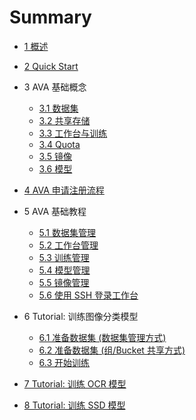 # Summary

* [1 概述](./01-introduction.md)
* [2 Quick Start](./02-quick-start.md)
* 3 AVA 基础概念
    * [3.1 数据集](./03-concepts/3.1-dataset.md)
    * [3.2 共享存储](./03-concepts/3.2-shared-storage.md)
    * [3.3 工作台与训练](./03-concepts/3.3-workspace-and-training.md)
    * [3.4 Quota](./03-concepts/3.4-quota.md)
    * [3.5 镜像](./03-concepts/3.5-image.md)
    * [3.6 模型](./03-concepts/3.6-model.md)
* [4 AVA 申请注册流程](./04-register.md)
* 5 AVA 基础教程
    * [5.1 数据集管理](./05-tasks/5.1-dataset.md)
    * [5.2 工作台管理](./05-tasks/5.2-workspace.md)
    * [5.3 训练管理](./05-tasks/5.3-training.md)
    * [5.4 模型管理](./05-tasks/5.4-snapshot-to-model.md)
    * [5.5 镜像管理](./05-tasks/5.5-custom-image.md)
    * [5.6 使用 SSH 登录工作台](./05-tasks/5.6-ssh.md)
* 6 Tutorial: 训练图像分类模型
    * [6.1 准备数据集 (数据集管理方式)](./06-tutorial-classification/6.1-dataset-with-jsonlist.md)
    * [6.2 准备数据集 (组/Bucket 共享方式)](./06-tutorial-classification/6.2-dataset-with-sharing.md)
    * [6.3 开始训练](./06-tutorial-classification/6.3-start-training.md)

* [7 Tutorial: 训练 OCR 模型](/07-tutorial-OCR/ocr.md)
* [8 Tutorial: 训练 SSD 模型](/08-tutorial-SSD/ssd.md)